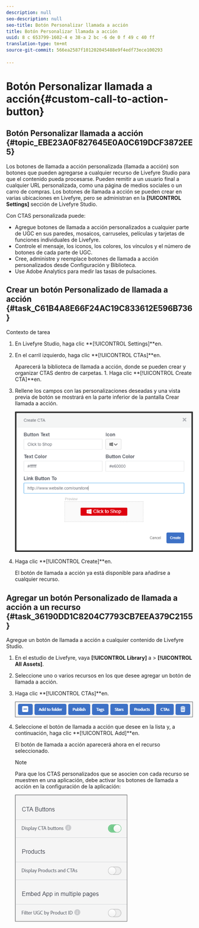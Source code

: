 ```yaml
---
description: null
seo-description: null
seo-title: Botón Personalizar llamada a acción
title: Botón Personalizar llamada a acción
uuid: 8 c 653799-1602-4 e 38-a 2 bc -6 de 0 f 49 c 40 ff
translation-type: tm+mt
source-git-commit: 566ea2587f101202045488e9f4edf73ece100293

---
```



# Botón Personalizar llamada a acción{#custom-call-to-action-button}

## Botón Personalizar llamada a acción {#topic_EBE23A0F827645E0A0C619DCF3872EE5}

Los botones de llamada a acción personalizada (llamada a acción) son botones que pueden agregarse a cualquier recurso de Livefyre Studio para que el contenido pueda procesarse. Pueden remitir a un usuario final a cualquier URL personalizada, como una página de medios sociales o un carro de compras. Los botones de llamada a acción se pueden crear en varias ubicaciones en Livefyre, pero se administran en la **[!UICONTROL Settings]** sección de Livefyre Studio.

Con CTAS personalizada puede:

* Agregue botones de llamada a acción personalizados a cualquier parte de UGC en sus paredes, mosaicos, carruseles, películas y tarjetas de funciones individuales de Livefyre.
* Controle el mensaje, los iconos, los colores, los vínculos y el número de botones de cada parte de UGC.
* Cree, administre y reemplace botones de llamada a acción personalizados desde Configuración y Biblioteca.
* Use Adobe Analytics para medir las tasas de pulsaciones.

## Crear un botón Personalizado de llamada a acción {#task_C61B4A8E66F24AC19C833612E596B736}

Contexto de tarea

1. En Livefyre Studio, haga clic **[!UICONTROL Settings]**en.
1. En el carril izquierdo, haga clic **[!UICONTROL CTAs]**en.

   Aparecerá la biblioteca de llamada a acción, donde se pueden crear y organizar CTAS dentro de carpetas. 1. Haga clic **[!UICONTROL Create CTA]**en.
1. Rellene los campos con las personalizaciones deseadas y una vista previa de botón se mostrará en la parte inferior de la pantalla Crear llamada a acción.

   ![](assets/cta-button-create.png)

1. Haga clic **[!UICONTROL Create]**en.

   El botón de llamada a acción ya está disponible para añadirse a cualquier recurso.

## Agregar un botón Personalizado de llamada a acción a un recurso {#task_36190DD1C8204C7793CB7EEA379C2155}

Agregue un botón de llamada a acción a cualquier contenido de Livefyre Studio.

1. En el estudio de Livefyre, vaya **[!UICONTROL Library]** a > **[!UICONTROL All Assets]**.
1. Seleccione uno o varios recursos en los que desee agregar un botón de llamada a acción.
1. Haga clic **[!UICONTROL CTAs]**en.

   ![](assets/cta-button-create2.png)

1. Seleccione el botón de llamada a acción que desee en la lista y, a continuación, haga clic **[!UICONTROL Add]**en.

   El botón de llamada a acción aparecerá ahora en el recurso seleccionado.

   >[!NOTE]
   >
   >Para que los CTAS personalizados que se asocien con cada recurso se muestren en una aplicación, debe activar los botones de llamada a acción en la configuración de la aplicación:
   >
   >![](assets/cta-button-enable.png)
